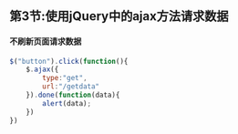 ## 第3节:使用jQuery中的ajax方法请求数据

#### 不刷新页面请求数据
``` js
$("button").click(function(){
    $.ajax({
        type:"get",
        url:"/getdata"
    }).done(function(data){
        alert(data);
    })
})
```

